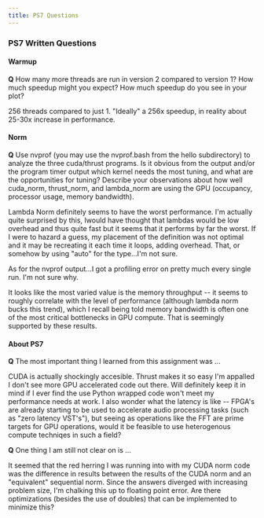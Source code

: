 ```yaml
---
title: PS7 Questions
---
```


### PS7 Written Questions

#### Warmup

**Q**
How many more threads are run in version 2 compared to version 1?  How much speedup might you expect?  How much speedup do you see in your plot?

256 threads compared to just 1. "Ideally" a 256x speedup, in reality about 25-30x increase in performance.

#### Norm

**Q**
Use nvprof (you may use the nvprof.bash from the hello subdirectory) to analyze the three cuda/thrust programs.  Is it obvious from the output and/or the program timer output which kernel needs the most tuning, and what are the opportunities for tuning?  Describe your observations about how well cuda_norm, thrust_norm, and lambda_norm are using the GPU (occupancy, processor usage, memory bandwidth).

Lambda Norm definitely seems to have the worst performance. I'm actually quite
surprised by this, Iwould have thought that lambdas would be low overhead and
thus quite fast but it seems that it performs by far the worst. If I were to
hazard a guess, my placement of the definition was not optimal and it may be
recreating it each time it loops, adding overhead. That, or somehow by using
"auto" for the type...I'm not sure.

As for the nvprof output...I got a profiling error on pretty much every single
run. I'm not sure why.

It looks like the most varied value is the memory throughput -- it seems to
roughly correlate with the level of performance (although lambda norm bucks
this trend), which I recall being told memory bandwidth is often one of the
most critical bottlenecks in GPU compute. That is seemingly supported by these
results.

#### About PS7
**Q**
The most important thing I learned from this assignment was ...

CUDA is actually shockingly accesible. Thrust makes it so easy I'm appalled I
don't see more GPU accelerated code out there. Will definitely keep it in mind
if I ever find the use Python wrapped code won't meet my performance needs at
work. I also wonder what the latency is like -- FPGA's are already starting to
be used to accelerate audio processing tasks (such as "zero latency VST's"),
but seeing as operations like the FFT are prime targets for GPU operations,
would it be feasible to use heterogenous compute techniqes in such a field? 

**Q**
One thing I am still not clear on is ...

It seemed that the red herring I was running into with my CUDA norm code was
the difference in results between the results of the CUDA norm and an
"equivalent" sequential norm. Since the answers diverged with increasing
problem size, I'm chalking this up to floating point error. Are there
optimizations (besides the use of doubles) that can be implemented to minimize
this?
